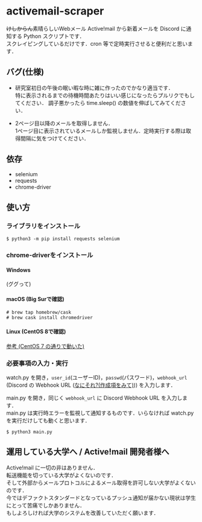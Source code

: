 # activemail-scraper
~~けしからん~~素晴らしいWebメール Active!mail から新着メールを Discord に通知する Python スクリプトです．  
スクレイピングしているだけです．cron 等で定時実行させると便利だと思います．


## バグ(仕様)
* 研究室初日の午後の眠い暇な時に雑に作ったのでかなり適当です．  
  特に表示されるまでの待機時間あたりはいい感じになったらプルリクでもしてください．
  調子悪かったら time.sleep() の数値を伸ばしてみてください．

* 2ページ目以降のメールを取得しません．   
  1ページ目に表示されているメールしか監視しません．定時実行する際は取得間隔に気をつけてください．

## 依存
* selenium
* requests
* chrome-driver

## 使い方

### ライブラリをインストール
`$ python3 -m pip install requests selenium`

### chrome-driverをインストール
#### Windows
(ググって)

#### macOS (Big Surで確認)
`# brew tap homebrew/cask`  
`# brew cask install chromedriver`  

#### Linux (CentOS 8で確認)
[参考 (CentOS 7 の通りで動いた)](https://worklog.be/archives/3422)

### 必要事項の入力・実行
watch.py を開き，`user_id`(ユーザーID)，`passwd`(パスワード)，`webhook_url` (Discord の Webhook URL ([なにそれ?(作成項をみて)](https://support.discord.com/hc/ja/articles/228383668-%E3%82%BF%E3%82%A4%E3%83%88%E3%83%AB-Webhooks%E3%81%B8%E3%81%AE%E5%BA%8F%E7%AB%A0))) を入力します．  

main.py を開き，同じく `webhook_url` に Discord Webhook URL を入力します．  
main.py は実行時エラーを監視して通知するものです．いらなければ watch.py を実行だけしても動くと思います．  

`$ python3 main.py`


## 運用している大学へ / Active!mail 開発者様へ
Active!mail に一切の非はありません．   
転送機能を切っている大学がよくないのです．  
そして外部からメールプロトコルによるメール取得を許可しない大学がよくないのです．  
今ではデファクトスタンダードとなっているプッシュ通知が届かない現状は学生にとって苦痛でしかありません．  
もしよろしければ大学のシステムを改善していただく願います．

